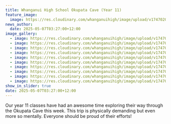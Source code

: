 ```yaml
---
title: Whanganui High School Okupata Cave (Year 11)
feature_image:
  image: https://res.cloudinary.com/whanganuihigh/image/upload/v1747020659/News/out.jpg
news_author:
  date: 2025-05-07T03:27:00+12:00
image_gallery:
  - image: https://res.cloudinary.com/whanganuihigh/image/upload/v1747020665/News/out4.jpg
  - image: https://res.cloudinary.com/whanganuihigh/image/upload/v1747020664/News/out5.jpg
  - image: https://res.cloudinary.com/whanganuihigh/image/upload/v1747020663/News/out1.jpg
  - image: https://res.cloudinary.com/whanganuihigh/image/upload/v1747020664/News/out2.jpg
  - image: https://res.cloudinary.com/whanganuihigh/image/upload/v1747020662/News/out6.jpg
  - image: https://res.cloudinary.com/whanganuihigh/image/upload/v1747020661/News/out10.jpg
  - image: https://res.cloudinary.com/whanganuihigh/image/upload/v1747020661/News/out7.jpg
  - image: https://res.cloudinary.com/whanganuihigh/image/upload/v1747020661/News/out9.jpg
  - image: https://res.cloudinary.com/whanganuihigh/image/upload/v1747020661/News/out8.jpg
  - image: https://res.cloudinary.com/whanganuihigh/image/upload/v1747020662/News/out3.jpg
show_in_slider: true
date: 2025-05-07T03:27:00+12:00
---
```

Our year 11 classes have had an awesome time exploring their way through the Okupata Cave this week. This trip is physically demanding but even more so mentally. Everyone should be proud of their efforts!
